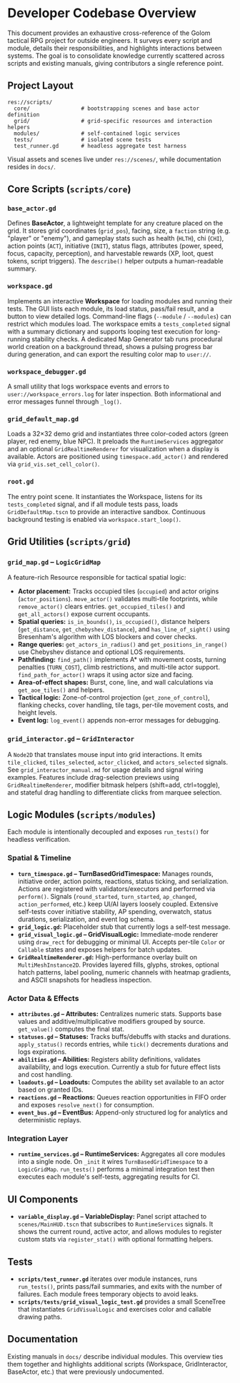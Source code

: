 # Developer Codebase Overview

This document provides an exhaustive cross-reference of the Golom tactical RPG project for outside engineers. It surveys every script and module, details their responsibilities, and highlights interactions between systems. The goal is to consolidate knowledge currently scattered across scripts and existing manuals, giving contributors a single reference point.

## Project Layout

```
res://scripts/
  core/                # bootstrapping scenes and base actor definition
  grid/                # grid-specific resources and interaction helpers
  modules/             # self-contained logic services
  tests/               # isolated scene tests
  test_runner.gd       # headless aggregate test harness
```

Visual assets and scenes live under `res://scenes/`, while documentation resides in `docs/`.

## Core Scripts (`scripts/core`)

### `base_actor.gd`
Defines **BaseActor**, a lightweight template for any creature placed on the grid. It stores grid coordinates (`grid_pos`), facing, size, a `faction` string (e.g. "player" or "enemy"), and gameplay stats such as health (`HLTH`), chi (`CHI`), action points (`ACT`), initiative (`INIT`), status flags, attributes (power, speed, focus, capacity, perception), and harvestable rewards (XP, loot, quest tokens, script triggers). The `describe()` helper outputs a human-readable summary.

### `workspace.gd`
Implements an interactive **Workspace** for loading modules and running their tests. The GUI lists each module, its load status, pass/fail result, and a button to view detailed logs. Command-line flags (`--module` / `--modules`) can restrict which modules load. The workspace emits a `tests_completed` signal with a summary dictionary and supports looping test execution for long-running stability checks. A dedicated Map Generator tab runs procedural world creation on a background thread, shows a pulsing progress bar during generation, and can export the resulting color map to `user://`.

### `workspace_debugger.gd`
A small utility that logs workspace events and errors to `user://workspace_errors.log` for later inspection. Both informational and error messages funnel through `_log()`.

### `grid_default_map.gd`
Loads a 32×32 demo grid and instantiates three color-coded actors (green player, red enemy, blue NPC). It preloads the `RuntimeServices` aggregator and an optional `GridRealtimeRenderer` for visualization when a display is available. Actors are positioned using `timespace.add_actor()` and rendered via `grid_vis.set_cell_color()`.

### `root.gd`
The entry point scene. It instantiates the Workspace, listens for its `tests_completed` signal, and if all module tests pass, loads `GridDefaultMap.tscn` to provide an interactive sandbox. Continuous background testing is enabled via `workspace.start_loop()`.

## Grid Utilities (`scripts/grid`)

### `grid_map.gd` – `LogicGridMap`
A feature-rich Resource responsible for tactical spatial logic:

- **Actor placement:** Tracks occupied tiles (`occupied`) and actor origins (`actor_positions`). `move_actor()` validates multi-tile footprints, while `remove_actor()` clears entries. `get_occupied_tiles()` and `get_all_actors()` expose current occupants.
- **Spatial queries:** `is_in_bounds()`, `is_occupied()`, distance helpers (`get_distance`, `get_chebyshev_distance`), and `has_line_of_sight()` using Bresenham's algorithm with LOS blockers and cover checks.
- **Range queries:** `get_actors_in_radius()` and `get_positions_in_range()` use Chebyshev distance and optional LOS requirements.
- **Pathfinding:** `find_path()` implements A* with movement costs, turning penalties (`TURN_COST`), climb restrictions, and multi-tile actor support. `find_path_for_actor()` wraps it using actor size and facing.
- **Area-of-effect shapes:** Burst, cone, line, and wall calculations via `get_aoe_tiles()` and helpers.
- **Tactical logic:** Zone-of-control projection (`get_zone_of_control`), flanking checks, cover handling, tile tags, per-tile movement costs, and height levels.
- **Event log:** `log_event()` appends non-error messages for debugging.

### `grid_interactor.gd` – `GridInteractor`
A `Node2D` that translates mouse input into grid interactions. It emits `tile_clicked`, `tiles_selected`, `actor_clicked`, and `actors_selected` signals.
See `grid_interactor_manual.md` for usage details and signal wiring examples. Features include drag-selection previews using `GridRealtimeRenderer`, modifier bitmask helpers (shift=add, ctrl=toggle), and stateful drag handling to differentiate clicks from marquee selection.

## Logic Modules (`scripts/modules`)
Each module is intentionally decoupled and exposes `run_tests()` for headless verification.

### Spatial & Timeline
- **`turn_timespace.gd` – TurnBasedGridTimespace:** Manages rounds, initiative order, action points, reactions, status ticking, and serialization. Actions are registered with validators/executors and performed via `perform()`. Signals (`round_started`, `turn_started`, `ap_changed`, `action_performed`, etc.) keep UI/AI layers loosely coupled. Extensive self-tests cover initiative stability, AP spending, overwatch, status durations, serialization, and event log schema.
- **`grid_logic.gd`:** Placeholder stub that currently logs a self-test message.
- **`grid_visual_logic.gd` – GridVisualLogic:** Immediate-mode renderer using `draw_rect` for debugging or minimal UI. Accepts per-tile `Color` or `Callable` states and exposes helpers for batch updates.
- **`GridRealtimeRenderer.gd`:** High-performance overlay built on `MultiMeshInstance2D`. Provides layered fills, glyphs, strokes, optional hatch patterns, label pooling, numeric channels with heatmap gradients, and ASCII snapshots for headless inspection.

### Actor Data & Effects
- **`attributes.gd` – Attributes:** Centralizes numeric stats. Supports base values and additive/multiplicative modifiers grouped by source. `get_value()` computes the final stat.
- **`statuses.gd` – Statuses:** Tracks buffs/debuffs with stacks and durations. `apply_status()` records entries, while `tick()` decrements durations and logs expirations.
- **`abilities.gd` – Abilities:** Registers ability definitions, validates availability, and logs execution. Currently a stub for future effect lists and cost handling.
- **`loadouts.gd` – Loadouts:** Computes the ability set available to an actor based on granted IDs.
- **`reactions.gd` – Reactions:** Queues reaction opportunities in FIFO order and exposes `resolve_next()` for consumption.
- **`event_bus.gd` – EventBus:** Append-only structured log for analytics and deterministic replays.

### Integration Layer
- **`runtime_services.gd` – RuntimeServices:** Aggregates all core modules into a single node. On `_init` it wires `TurnBasedGridTimespace` to a `LogicGridMap`. `run_tests()` performs a minimal integration test then executes each module's self-tests, aggregating results for CI.

## UI Components
- **`variable_display.gd` – VariableDisplay:** Panel script attached to `scenes/MainHUD.tscn` that subscribes to `RuntimeServices` signals. It shows the current round, active actor, and allows modules to register custom stats via `register_stat()` with optional formatting helpers.

## Tests

- **`scripts/test_runner.gd`** iterates over module instances, runs `run_tests()`, prints pass/fail summaries, and exits with the number of failures. Each module frees temporary objects to avoid leaks.
- **`scripts/tests/grid_visual_logic_test.gd`** provides a small SceneTree that instantiates `GridVisualLogic` and exercises color and callable drawing paths.

## Documentation
Existing manuals in `docs/` describe individual modules. This overview ties them together and highlights additional scripts (Workspace, GridInteractor, BaseActor, etc.) that were previously undocumented.

